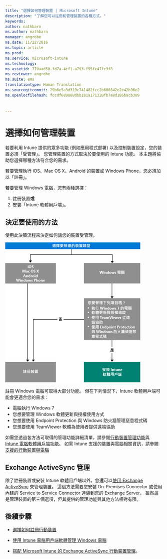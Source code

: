 ```yaml
---
title: "選擇如何管理裝置 | Microsoft Intune"
description: "了解您可以註冊和管理裝置的各種方式。"
keywords: 
author: nathbarn
ms.author: nathbarn
manager: angrobe
ms.date: 11/22/2016
ms.topic: article
ms.prod: 
ms.service: microsoft-intune
ms.technology: 
ms.assetid: 770aad50-fd7a-4cf1-a793-f95fe47fc3f8
ms.reviewer: angrobe
ms.suite: ems
translationtype: Human Translation
ms.sourcegitcommit: 29b6e5a3d319c741482fcc2b600842e2e42b96e2
ms.openlocfilehash: fccdf689868dbb181a171328fb7a8d186b9cb309


---
```


# <a name="choose-how-to-manage-devices"></a>選擇如何管理裝置

若要利用 Intune 提供的眾多功能 (例如應用程式部署) 以及控制裝置設定，您的裝置必須「受管理」。 您管理裝置的方式取決於要使用的 Intune 功能。
本主題將協助您選擇哪種方法符合您的需求。

若要管理執行 iOS、Mac OS X、Android 的裝置或 Windows Phone，您必須加以「註冊」。

若要管理 Windows 電腦，您有兩種選擇：

1. 註冊裝置**或**
2. 安裝「Intune 軟體用戶端」。

## <a name="decide-which-method-to-use"></a>決定要使用的方法
使用此決策流程來決定如何讓您的裝置受管理。

![用於決定如何讓裝置受管理的決策流程。](./media/choose-manage-method.png)

註冊 Windows 電腦可取得大部分功能。 但在下列情況下，Intune 軟體用戶端可能會更適合您的需求：

- 電腦執行 Windows 7
- 您想要管理 Windows 軟體更新與授權使用方式
- 您想要使用 Endpoint Protection 與 Windows 防火牆管理惡意程式碼
- 您想要使用 TeamViewer 軟體為使用者提供遠端協助


如需您透過各方法可取得的管理功能詳細清單，請參閱[行動裝置管理功能](mobile-device-management-capabilities-in-microsoft-intune.md)與 [Intune 電腦軟體用戶端功能](windows-pc-management-capabilities-in-microsoft-intune.md)。
如需 Intune 支援的裝置與電腦相關資訊，請參閱[支援的行動裝置與電腦](/intune/get-started/supported-mobile-devices-and-computers)


## <a name="exchange-activesync-management"></a>Exchange ActiveSync 管理
除了註冊裝置或安裝 Intune 軟體用戶端以外，您還可以[使用 Exchange ActiveSync](/intune/deploy-use/mobile-device-management-with-exchange-activesync-and-microsoft-intune) 來管理裝置。 這個方法需要您安裝 On-Premises Connector 或使用內建的 Service to Service Connector 連線到您的 Exchange Server。
雖然這是管理裝置的第三個選項，但其提供的管理功能與其他方法相對有限。


## <a name="next-steps"></a>後續步驟

- [選擇如何註冊行動裝置](/intune/get-started/choose-how-to-enroll-devices1)
- [使用 Intune 電腦用戶端軟體管理 Windows 電腦](/intune/deploy-use/manage-windows-pcs-with-microsoft-intune)



- [搭配 Microsoft Intune 的 Exchange ActiveSync 行動裝置管理](/intune/deploy-use/mobile-device-management-with-exchange-activesync-and-microsoft-intune)。



<!--HONumber=Nov16_HO4-->


